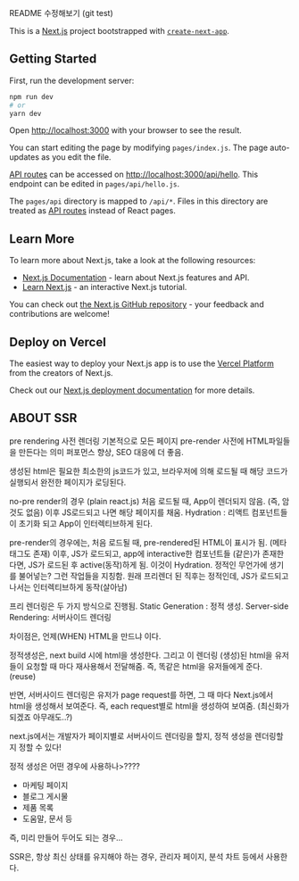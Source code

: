 README 수정해보기 (git test)

This is a [Next.js](https://nextjs.org/) project bootstrapped with [`create-next-app`](https://github.com/vercel/next.js/tree/canary/packages/create-next-app).

## Getting Started

First, run the development server:

```bash
npm run dev
# or
yarn dev
```

Open [http://localhost:3000](http://localhost:3000) with your browser to see the result.

You can start editing the page by modifying `pages/index.js`. The page auto-updates as you edit the file.

[API routes](https://nextjs.org/docs/api-routes/introduction) can be accessed on [http://localhost:3000/api/hello](http://localhost:3000/api/hello). This endpoint can be edited in `pages/api/hello.js`.

The `pages/api` directory is mapped to `/api/*`. Files in this directory are treated as [API routes](https://nextjs.org/docs/api-routes/introduction) instead of React pages.

## Learn More

To learn more about Next.js, take a look at the following resources:

- [Next.js Documentation](https://nextjs.org/docs) - learn about Next.js features and API.
- [Learn Next.js](https://nextjs.org/learn) - an interactive Next.js tutorial.

You can check out [the Next.js GitHub repository](https://github.com/vercel/next.js/) - your feedback and contributions are welcome!

## Deploy on Vercel

The easiest way to deploy your Next.js app is to use the [Vercel Platform](https://vercel.com/new?utm_medium=default-template&filter=next.js&utm_source=create-next-app&utm_campaign=create-next-app-readme) from the creators of Next.js.

Check out our [Next.js deployment documentation](https://nextjs.org/docs/deployment) for more details.



## ABOUT SSR

pre rendering
사전 렌더링
기본적으로 모든 페이지 pre-render
사전에 HTML파일들을 만든다는 의미
퍼포먼스 향상, SEO 대응에 더 좋음.

생성된 html은 필요한 최소한의 js코드가 있고,
브라우저에 의해 로드될 때 해당 코드가 실행되서 완전한 페이지가 로딩된다.


no-pre render의 경우 (plain react.js)
처음 로드될 때, App이 렌더되지 않음. (즉, 암것도 없음)
이후 JS로드되고 나면
해당 페이지를 채움.
Hydration : 리액트 컴포넌트들이 초기화 되고 App이 인터렉티브하게 된다.


pre-render의 경우에는,
처음 로드될 때, pre-rendered된 HTML이 표시가 됨. (메타태그도 존재)
이후, JS가 로드되고,
app에 interactive한 컴포넌트들 (<Link />같은)가 존재한다면, JS가 로드된 후 active(동작)하게 됨.
이것이 Hydration.
정적인 무언가에 생기를 불어넣는? 그런 작업들을 지칭함.
원래 프리렌더 된 직후는 정적인데, JS가 로드되고나서는 인터렉티브하게 동작(살아남)


프리 렌더링은 두 가지 방식으로 진행됨.
Static Generation : 정적 생성.
Server-side Rendering: 서버사이드 렌더링

차이점은, 언제(WHEN) HTML을 만드냐 이다.

정적생성은,
next build 시에 html을 생성한다. 
그리고 이 렌더링 (생성)된 html을 유저들이 요청할 때 마다 재사용해서 전달해줌.
즉, 똑같은 html을 유저들에게 준다. (reuse)

반면, 서버사이드 렌더링은
유저가 page request를 하면, 그 때 마다 Next.js에서 html을 생성해서 보여준다.
즉, each request별로 html을 생성하여 보여줌. (최신화가 되겠죠 아무래도..?)

next.js에서는 
개발자가 페이지별로 서버사이드 렌더링을 할지, 정적 생성을 렌더링할 지 정할 수 있다!


정적 생성은 어떤 경우에 사용하나>????
- 마케팅 페이지
- 블로그 게시물
- 제품 목록
- 도움말, 문서 등

즉, 미리 만들어 두어도 되는 경우...

SSR은,
항상 최신 상태를 유지해야 하는 경우,
관리자 페이지,
분석 차트 등에서 사용한다.
